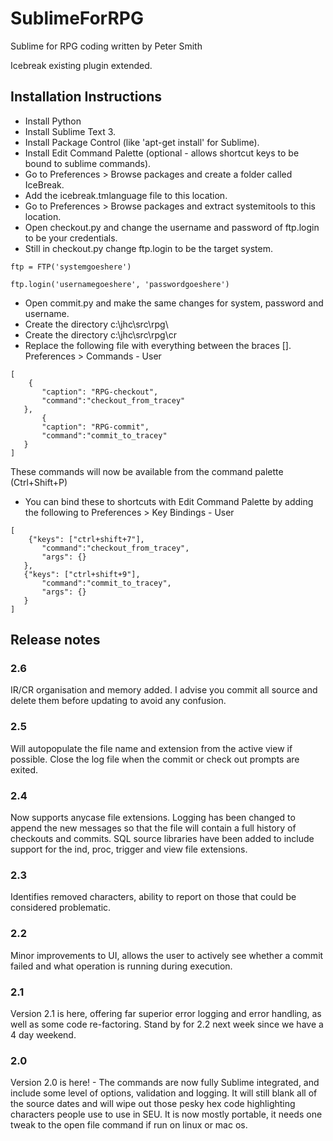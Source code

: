 # SublimeForRPG
Sublime for RPG coding written by Peter Smith 

Icebreak existing plugin extended.

## Installation Instructions

- Install Python
- Install Sublime Text 3.
- Install Package Control (like 'apt-get install' for Sublime).
- Install Edit Command Palette (optional - allows shortcut keys to be bound to sublime commands).
- Go to Preferences > Browse packages and create a folder called IceBreak.
- Add the icebreak.tmlanguage file to this location. 
- Go to Preferences > Browse packages and extract systemitools to this location.
- Open checkout.py and change the username and password of ftp.login to be your credentials. 
- Still in checkout.py change ftp.login to be the target system.
```
ftp = FTP('systemgoeshere')

ftp.login('usernamegoeshere', 'passwordgoeshere')
```

- Open commit.py and make the same changes for system, password and username.
- Create the directory c:\jhc\src\rpg\
- Create the directory c:\jhc\src\rpg\cr
- Replace the following file with everything between the braces []. Preferences > Commands - User

```
[
    {
       "caption": "RPG-checkout",
       "command":"checkout_from_tracey"
   },
       {
       "caption": "RPG-commit",
       "command":"commit_to_tracey"
   }
]
```
These commands will now be available from the command palette (Ctrl+Shift+P)

- You can bind these to shortcuts with Edit Command Palette by adding the following to Preferences > Key Bindings - User
```
[
    {"keys": ["ctrl+shift+7"],
       "command":"checkout_from_tracey",
       "args": {}
   },
   {"keys": ["ctrl+shift+9"],
       "command":"commit_to_tracey",
       "args": {}
   }
]
```

## Release notes

### 2.6
IR/CR organisation and memory added. I advise you commit all source and delete them before updating to avoid any confusion.
### 2.5
Will autopopulate the file name and extension from the active view if possible. Close the log file when the commit or check out prompts are exited.
### 2.4
Now supports anycase file extensions.
Logging has been changed to append the new messages so that the file will contain a full history of checkouts and commits.
SQL source libraries have been added to include support for the ind, proc, trigger and view file extensions.
### 2.3
Identifies removed characters, ability to report on those that could be considered problematic.
### 2.2
Minor improvements to UI, allows the user to actively see whether a commit failed and what operation is running during execution.
### 2.1
Version 2.1 is here, offering far superior error logging and error handling, as well as some code re-factoring. Stand by for 2.2 next week since we have a 4 day weekend.
### 2.0
Version 2.0 is here! - The commands are now fully Sublime integrated, and include some level of options, validation and logging. It will still blank all of the source dates and will wipe out those pesky hex code highlighting characters people use to use in SEU. It is now mostly portable, it needs one tweak to the open file command if run on linux or mac os.
